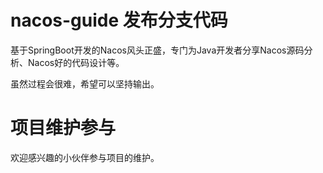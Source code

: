 # nacos-guide 发布分支代码
基于SpringBoot开发的Nacos风头正盛，专门为Java开发者分享Nacos源码分析、Nacos好的代码设计等。

虽然过程会很难，希望可以坚持输出。


# 项目维护参与
欢迎感兴趣的小伙伴参与项目的维护。